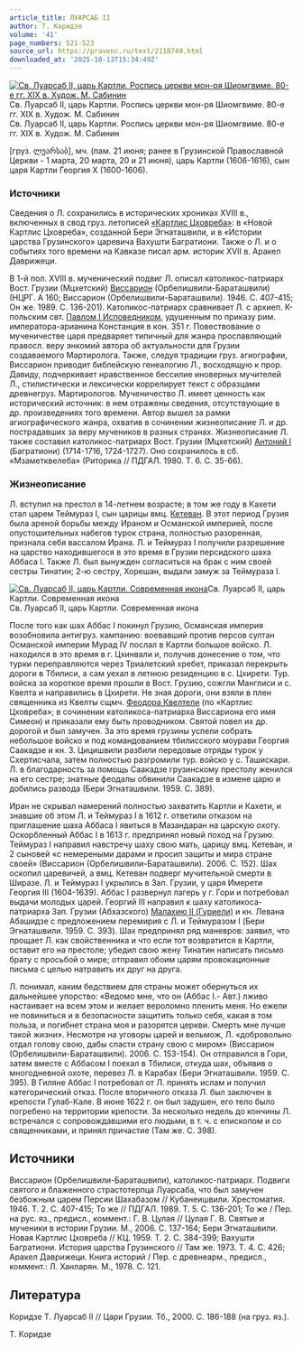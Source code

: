```yaml
---
article_title: ЛУАРСАБ II
author: Т. Коридзе
volume: '41'
page_numbers: 521-523
source_url: https://pravenc.ru/text/2110749.html
downloaded_at: '2025-10-13T15:34:49Z'
---
```


[![Св. Луарсаб II, царь Картли. Роспись церкви мон-ря Шиомгвиме. 80-е гг. XIX в. Худож. М. Сабинин](https://pravenc.ru/data/2017/02/28/1236676923/i200.jpg "Кликните для увеличения картинки")](https://pravenc.ru/data/2017/02/28/1236676923/i400.jpg)Св. Луарсаб II, царь Картли. Роспись церкви мон-ря Шиомгвиме. 80-е гг. XIX в. Худож. М. Сабинин  
Св. Луарсаб II, царь Картли. Роспись церкви мон-ря Шиомгвиме. 80-е гг. XIX в. Худож. М. Сабинин

[груз. ლუარსაბ], мч. (пам. 21 июня; ранее в Грузинской Православной Церкви - 1 марта, 20 марта, 20 и 21 июня), царь Картли (1606-1616), сын царя Картли Георгия X (1600-1606).

### Источники

Сведения о Л. сохранились в исторических хрониках XVIII в., включенных в свод груз. летописей [«Картлис Цховреба»](<https://pravenc.ru/text/ Картлис Цховреба .html>): в «Новой Картлис Цховреба», созданной Бери Эгнаташвили, и в «Истории царства Грузинского» царевича Вахушти Багратиони. Также о Л. и о событиях того времени на Кавказе писал арм. историк XVII в. Аракел Даврижеци.

В 1-й пол. XVIII в. мученический подвиг Л. описал католикос-патриарх Вост. Грузии (Мцхетский) [Виссарион](https://pravenc.ru/text/Виссарион.html) (Орбелишвили-Бараташвили) (НЦРГ. А 160; Виссарион (Орбелишвили-Бараташвили). 1946. С. 407-415; Он же. 1989. С. 136-201). Католикос-патриарх сравнивает Л. с архиеп. К-польским свт. [Павлом I Исповедником](<https://pravenc.ru/text/Павлом I Исповедником.html>), удушенным по приказу рим. императора-арианина Констанция в кон. 351 г. Повествование о мученичестве царя предваряет типичный для жанра прославляющий правосл. веру энкомий автора об актуальности для Грузии создаваемого Мартиролога. Также, следуя традиции груз. агиографии, Виссарион приводит библейскую генеалогию Л., восходящую к прор. Давиду, подчеркивает нравственное бессилие иноверных мучителей Л., стилистически и лексически коррелирует текст с образцами древнегруз. Мартирологов. Мученичество Л. имеет ценность как исторический источник: в нем отражены сведения, отсутствующие в др. произведениях того времени. Автор вышел за рамки агиографического жанра, охватив в сочинении жизнеописание Л. и др. пострадавших за веру мучеников в разных странах. Жизнеописание Л. также составил католикос-патриарх Вост. Грузии (Мцхетский) [Антоний I](<https://pravenc.ru/text/Антоний I.html>) (Багратиони) (1714-1716, 1724-1727). Оно сохранилось в сб. «Мзаметквелеба» (Риторика // ПДГАЛ. 1980. Т. 6. С. 35-66).

### Жизнеописание

Л. вступил на престол в 14-летнем возрасте; в том же году в Кахети стал царем Теймураз I, сын царицы вмц. [Кетеван](https://pravenc.ru/text/Кетеван.html). В этот период Грузия была ареной борьбы между Ираном и Османской империей, после опустошительных набегов турок страна, полностью разоренная, признала себя вассалом Ирана. Л. и Теймураз I получили разрешение на царство находившегося в это время в Грузии персидского шаха Аббаса I. Также Л. был вынужден согласиться на брак с ним своей сестры Тинатин; 2-ю сестру, Хорешан, выдали замуж за Теймураза I.

[![Св. Луарсаб II, царь Картли. Современная икона](https://pravenc.ru/data/2017/02/28/1236678031/i200.jpg "Кликните для увеличения картинки")](https://pravenc.ru/data/2017/02/28/1236678031/i400.jpg)Св. Луарсаб II, царь Картли. Современная икона  
Св. Луарсаб II, царь Картли. Современная икона

После того как шах Аббас I покинул Грузию, Османская империя возобновила антигруз. кампанию: воевавший против персов султан Османской империи Мурад IV послал в Картли большое войско. Л. находился в это время в г. Цхинвали и, получив донесение о том, что турки переправляются через Триалетский хребет, приказал перекрыть дороги в Тбилиси, а сам уехал в летнюю резиденцию в с. Цхирети. Тур. войска за короткое время прошли в Вост. Грузию, сожгли Манглиси и с. Квелта и направились в Цхирети. Не зная дороги, они взяли в плен священника из Квелты сщмч. [Феодора Квелтели](<https://pravenc.ru/text/Феодора Квелтели.html>) (по «Картлис Цховреба»; в сочинении католикоса-патриарха Виссариона его имя Симеон) и приказали ему быть проводником. Святой повел их др. дорогой и был замучен. За это время грузины успели собрать небольшое войско и под командованием тбилисского моурави Георгия Саакадзе и кн. З. Цицишвили разбили передовые отряды турок у Схертисчала, затем полностью разгромили тур. войско у с. Ташискари. Л. в благодарность за помощь Саакадзе грузинскому престолу женился на его сестре; знатные феодалы обвинили Саакадзе в измене царю и добились развода (Бери Эгнаташвили. 1959. С. 389).

Иран не скрывал намерений полностью захватить Картли и Кахети, и знавшие об этом Л. и Теймураз I в 1612 г. ответили отказом на приглашение шаха Аббаса I явиться в Мазандаран на царскую охоту. Оскорбленный Аббас I в 1613 г. предпринял новый поход на Грузию. Теймураз I направил навстречу шаху свою мать, царицу вмц. Кетеван, и 2 сыновей «с немереными дарами и просил защиты и мира стране своей» (Виссарион (Орбелишвили-Бараташвили). 2006. С. 152). Шах оскопил царевичей, а вмц. Кетеван подверг мучительной смерти в Ширазе. Л. и Теймураз I укрылись в Зап. Грузии, у царя Имерети Георгия III (1604-1639). Аббас I развернул лагерь у г. Гори и потребовал выдачи молодых царей. Георгий III направил к шаху католикоса-патриарха Зап. Грузии (Абхазского) [Малахию II (Гуриели)](<https://pravenc.ru/text/Малахию II (Гуриели).html>) и кн. Левана Абашидзе с предложением перемирия с Л. и Теймуразом I (Бери Эгнаташвили. 1959. С. 393). Шах предпринял ряд маневров: заявил, что прощает Л. как свойственника и что если тот возвратится в Картли, оставит его на престоле; убедил свою жену Тинатин написать письмо брату с просьбой о мире; отправил обоим царям провокационные письма с целью натравить их друг на друга.

Л. понимал, каким бедствием для страны может обернуться их дальнейшее упорство: «Ведомо мне, что он (Аббас I.- Авт.) лживо настаивает на всем этом и желает вероломно пленить меня. Но ежели не повиниться и в безопасности защитить только себя, какая в том польза, и погибнет страна моя и разорятся церкви. Смерть мне лучше такой жизни». Несмотря на уговоры царей и вельмож, Л. «добровольно отдал голову свою, дабы спасти страну свою с миром» (Виссарион (Орбелишвили-Бараташвили). 2006. С. 153-154). Он отправился в Гори, затем вместе с Аббасом I поехал в Тбилиси, откуда шах, объявив о многодневной охоте, перевез Л. в Карабах (Бери Эгнаташвили. 1959. С. 395). В Гиляне Аббас I потребовал от Л. принять ислам и получил категорический отказ. После вторичного отказа Л. был заключен в крепости Гулаб-Кале. В июне 1622 г. он был задушен, его тело было погребено на территории крепости. За несколько недель до кончины Л. встречался с сопровождавшими его людьми, в т. ч. с епископом и со священниками, и принял причастие (Там же. С. 398).

## Источники

Виссарион (Орбелишвили-Бараташвили), католикос-патриарх. Подвиги святого и блаженного страстотерпца Луарсаба, что был замучен безбожным царем Персии Шахабазом // Кубанеишвили. Хрестоматия. 1946. Т. 2. С. 407-415; То же // ПДГАЛ. 1989. Т. 5. С. 136-201; То же / Пер. на рус. яз., предисл., коммент.: Г. В. Цулая // Цулая Г. В. Святые и мученики в истории Грузии. М., 2006. С. 137-164; Бери Эгнаташвили. Новая Картлис Цховреба // КЦ. 1959. Т. 2. С. 384-399; Вахушти Багратиони. История царства Грузинского // Там же. 1973. Т. 4. С. 426; Аракел Даврижеци. Книга историй / Пер. с древнеарм., предисл., коммент.: Л. Ханларян. М., 1978. С. 121.

## Литература

Коридзе Т. Луарсаб II // Цари Грузии. Тб., 2000. С. 186-188 (на груз. яз.).

Т. Коридзе
